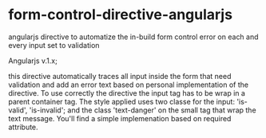 # form-control-directive-angularjs
angularjs directive to automatize the in-build form control error on each and every input set to validation

Angularjs v.1.x;

this directive automatically traces all input inside the form that need validation and add an error text based on personal implementation of the directive.
To use correctly the directive the input tag has to be wrap in a parent container tag.
The style applied uses two classe for the input: 'is-valid', 'is-invalid';
and the class 'text-danger' on the small tag that wrap the text message.
You'll find a simple implemenation based on required attribute.
